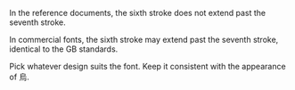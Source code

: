 In the reference documents, the sixth stroke does not extend past the seventh stroke.

In commercial fonts, the sixth stroke may extend past the seventh stroke, identical to the
GB standards.

Pick whatever design suits the font. Keep it consistent with the appearance of 烏.
